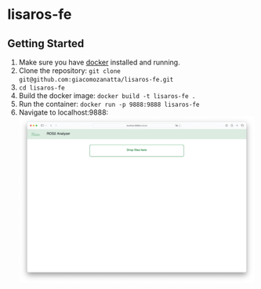 # lisaros-fe
## Getting Started
1. Make sure you have <a href="https://www.docker.com">docker</a> installed and running.
1. Clone the repository: `git clone git@github.com:giacomozanatta/lisaros-fe.git`
2. `cd lisaros-fe`
2. Build the docker image: `docker build -t lisaros-fe .`
3. Run the container: `docker run -p 9888:9888 lisaros-fe`
4. Navigate to localhost:9888:  
![Alt text](getting-started.png?raw=true "Title")
